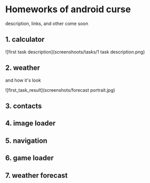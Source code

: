 # Homeworks of android curse

description, links, and other come soon

## 1. calculator
![first task description](screenshoots/tasks/1 task description.png)



## 2. weather

and how it's look

![first_task_result](screenshots/forecast portrait.jpg)

## 3. contacts


## 4. image loader


## 5. navigation


## 6. game loader


## 7. weather forecast